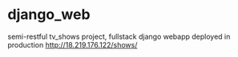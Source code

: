 # django_web
semi-restful tv_shows project, fullstack django webapp deployed in production http://18.219.176.122/shows/

